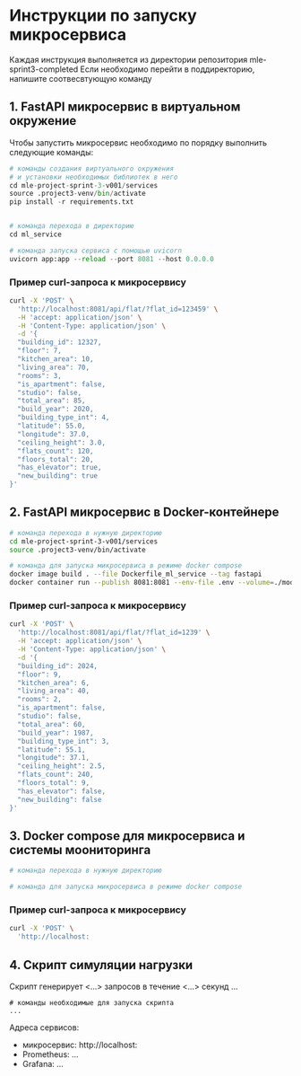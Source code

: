 # Инструкции по запуску микросервиса

Каждая инструкция выполняется из директории репозитория mle-sprint3-completed
Если необходимо перейти в поддиректорию, напишите соотвесвтующую команду

## 1. FastAPI микросервис в виртуальном окружение

Чтобы запустить микросервис необходимо по порядку выполнить следующие команды:

```python
# команды создания виртуального окружения
# и установки необходимых библиотек в него
cd mle-project-sprint-3-v001/services
source .project3-venv/bin/activate
pip install -r requirements.txt


# команда перехода в директорию
cd ml_service

# команда запуска сервиса с помощью uvicorn
uvicorn app:app --reload --port 8081 --host 0.0.0.0 
```

### Пример curl-запроса к микросервису

```bash
curl -X 'POST' \
  'http://localhost:8081/api/flat/?flat_id=123459' \
  -H 'accept: application/json' \
  -H 'Content-Type: application/json' \
  -d '{
  "building_id": 12327,
  "floor": 7,
  "kitchen_area": 10,
  "living_area": 70,
  "rooms": 3,
  "is_apartment": false,
  "studio": false,
  "total_area": 85,
  "build_year": 2020,
  "building_type_int": 4,
  "latitude": 55.0,
  "longitude": 37.0,
  "ceiling_height": 3.0,
  "flats_count": 120,
  "floors_total": 20,
  "has_elevator": true,
  "new_building": true
}'
```

## 2. FastAPI микросервис в Docker-контейнере

```bash
# команда перехода в нужную директорию
cd mle-project-sprint-3-v001/services
source .project3-venv/bin/activate

# команда для запуска микросервиса в режиме docker compose
docker image build . --file Dockerfile_ml_service --tag fastapi
docker container run --publish 8081:8081 --env-file .env --volume=./models:/models fastapi

```

### Пример curl-запроса к микросервису

```bash
curl -X 'POST' \
  'http://localhost:8081/api/flat/?flat_id=1239' \
  -H 'accept: application/json' \
  -H 'Content-Type: application/json' \
  -d '{
  "building_id": 2024,
  "floor": 9,
  "kitchen_area": 6,
  "living_area": 40,
  "rooms": 2,
  "is_apartment": false,
  "studio": false,
  "total_area": 60,
  "build_year": 1987,
  "building_type_int": 3,
  "latitude": 55.1,
  "longitude": 37.1,
  "ceiling_height": 2.5,
  "flats_count": 240,
  "floors_total": 9,
  "has_elevator": false,
  "new_building": false
}'
```

## 3. Docker compose для микросервиса и системы моониторинга

```bash
# команда перехода в нужную директорию

# команда для запуска микросервиса в режиме docker compose

```

### Пример curl-запроса к микросервису

```bash
curl -X 'POST' \
  'http://localhost:
```

## 4. Скрипт симуляции нагрузки
Скрипт генерирует <...> запросов в течение <...> секунд ...

```
# команды необходимые для запуска скрипта
...
```

Адреса сервисов:
- микросервис: http://localhost:<port>
- Prometheus: ...
- Grafana: ...